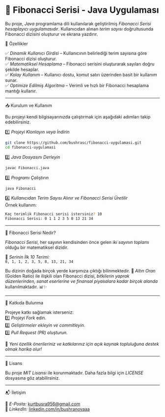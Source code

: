 # 🚀 Fibonacci Serisi - Java Uygulaması  

Bu proje, *Java* programlama dili kullanılarak geliştirilmiş *Fibonacci Serisi hesaplayıcı uygulamasıdır*. Kullanıcıdan alınan *terim sayısı* doğrultusunda Fibonacci dizisini oluşturur ve ekrana yazdırır.  

📌 Özellikler  

✅ *Dinamik Kullanıcı Girdisi* – Kullanıcının belirlediği terim sayısına göre Fibonacci dizisi oluşturur.  
✅ *Matematiksel Hesaplama* – Fibonacci serisini oluşturarak sayıları doğru şekilde hesaplar.  
✅ *Kolay Kullanım* – Kullanıcı dostu, komut satırı üzerinden basit bir kullanım sunar.  
✅ *Optimize Edilmiş Algoritma* – Verimli ve hızlı bir Fibonacci hesaplama mantığı kullanır.  

---

📥 Kurulum ve Kullanım  

Bu projeyi kendi bilgisayarınızda çalıştırmak için aşağıdaki adımları takip edebilirsiniz.  

1️⃣ *Projeyi Klonlayın veya İndirin*  
```bash
git clone https://github.com/bushrasc/fibonacci-uygulamasi.git
cd fibonacci-uygulamasi
```  

2️⃣ *Java Dosyasını Derleyin*  
```bash
javac Fibonacci.java
```  

3️⃣ *Programı Çalıştırın*  
```bash
java Fibonacci
```
4️⃣ *Kullanıcıdan Terim Sayısı Alınır ve Fibonacci Serisi Üretilir*  
Örnek kullanım:  
```bash
Kaç terimlik Fibonacci serisi istersiniz? 10
Fibonacci Serisi: 0 1 1 2 3 5 8 13 21 34
```  

---

🧠 Fibonacci Serisi Nedir?  

*Fibonacci Serisi*, her sayının kendisinden önce gelen *iki sayının toplamı* olduğu bir matematiksel dizidir.  

📌 *Serinin İlk 10 Terimi:*  
`0, 1, 1, 2, 3, 5, 8, 13, 21, 34`  

Bu dizinin doğada birçok yerde karşımıza çıktığı bilinmektedir. 🌿 *Altın Oran* (Golden Ratio) ile ilişkili olan Fibonacci dizisi, *bitkilerin yaprak düzenlerinden, sanat eserlerine ve finansal piyasalara kadar birçok alanda* kullanılmaktadır. 📊✨  

---

🔗 Katkıda Bulunma  

Projeye katkı sağlamak isterseniz:  
1️⃣ *Projeyi Fork* edin.  
2️⃣ *Geliştirmeler ekleyin ve commitleyin.*  
3️⃣ *Pull Request (PR) oluşturun.*  

🚀 *Yeni özellik önerileriniz ve katkılarınız için açık kaynak topluluğuna destek olmak harika olur!*  

---

📜 Lisans  

Bu proje *MIT Lisansı* ile korunmaktadır. Daha fazla bilgi için *LICENSE* dosyasına göz atabilirsiniz.  

---

📬 İletişim  

📩 *E-Posta:* [kurtbusra956@gmail.com](mailto:kurtbusra956@gmail.com)  
🔗 *LinkedIn:* [linkedin.com/in/bushranovaaa](https://www.linkedin.com/in/bushranovaaa)
